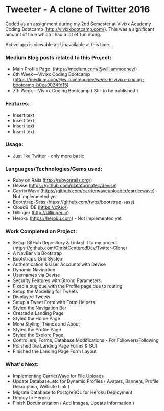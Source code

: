 # Tweeter - A clone of Twitter 2016
Coded as an assignment during my 2nd Semester at Vivixx Academy Coding Bootcamp (http://vivixxbootcamp.com/). This was a significant amount of time which I had a lot of fun doing.

Active app is viewable at: Unavailable at this time...

### Medium Blog posts related to this Project:
- Main Profile Page: (https://medium.com/@williammooney/)
- 6th Week — Vivixx Coding Bootcamp (https://medium.com/@williammooney/week-6-vivixx-coding-bootcamp-b0ea9034fd15)
- 7th Week — Vivixx Coding Bootcamp ( Still to be published )

### Features:
- Insert text
- Insert text
- Insert text
- Insert text

### Usage:
- Just like Twitter - only more basic

### Languages/Technologies/Gems used:
- Ruby on Rails (http://rubyonrails.org/)
- Devise (https://github.com/plataformatec/devise)
- CarrierWave (https://github.com/carrierwaveuploader/carrierwave) - Not implemented yet
- Bootstrap-Sass (https://github.com/twbs/bootstrap-sass)
- Cloud9 IDE (https://c9.io/)
- Dillinger (http://dillinger.io)
- Heroku (https://heroku.com) - Not implemented yet

### Work Completed on Project:
- Setup GitHub Repository & Linked it to my project (https://github.com/ChristCenteredDev/Twitter-Clone)
- A NavBar via Bootstrap 
- Bootstrap’s Grid System
- Authentication & User Accounts with Devise
- Dynamic Navigation
- Usernames via Devise
- Security Features with Strong Parameters
- Fixed a bug due with the Profile page due to routing
- Setup the Modeling for Tweets
- Displayed Tweets
- Setup a Tweet Form with Form Helpers
- Styled the Navigation Bar
- Created a Landing Page
- Styled the Home Page
- More Styling, Trends and About
- Styled the Profile Page
- Styled the Explore Page
- Controllers, Forms, Database Modifications - For Followers/Following
- Polished the Landing Page Forms & GUI
- Finished the Landing Page Form Layout

### What's Next:
- Implementing CarrierWave for File Uploads
- Update Database..etc for Dynamic Profiles ( Avatars, Banners, Profile Description, Website Link )
- Migrate Database to PostgreSQL for Heroku Deployment
- Deploy to Heroku
- Finish Documentation ( Add Images, Update Information )